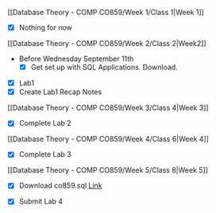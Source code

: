 [[Database Theory - COMP CO859/Week 1/Class 1|Week 1]]

- [x] Nothing for now

[[Database Theory - COMP CO859/Week 2/Class 2|Week2]]
- Before Wednesday September 11th
	- [x] Get set up with SQL Applications. Download.
- [x] Lab1
- [x] Create Lab1 Recap Notes

[[Database Theory - COMP CO859/Week 3/Class 4|Week 3]]

- [x] Complete Lab 2

[[Database Theory - COMP CO859/Week 4/Class 6|Week 4]]

- [x] Complete Lab 3

[[Database Theory - COMP CO859/Week 5/Class 8|Week 5]]

- [x] Download co859.sql [Link](https://mycanvas.mohawkcollege.ca/courses/107243/pages/student-resources)
- [x] Submit Lab 4



 
